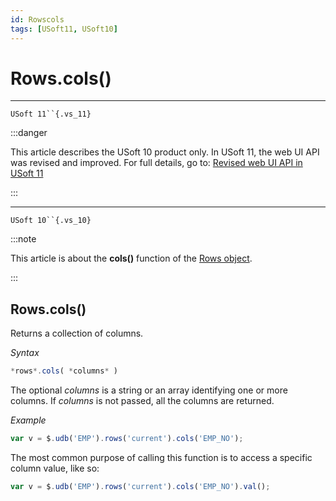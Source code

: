 ```yaml
---
id: Rowscols
tags: [USoft11, USoft10]
---
```

# Rows.cols()



----

`USoft 11``{.vs_11}`


:::danger

This article describes the USoft 10 product only.
In USoft 11, the web UI API was revised and improved. For full details, go to:
[Revised web UI API in USoft 11](/docs/Web_and_app_UIs/UDB_udb/Revised_web_UI_API_in_USoft_11.md)

:::

----

`USoft 10``{.vs_10}`


:::note

This article is about the **cols()** function of the [Rows object](/docs/Web_and_app_UIs/UDB_Rows).

:::

## **Rows.cols()**

Returns a collection of columns.

*Syntax*

```js
*rows*.cols( *columns* )
```

The optional *columns* is a string or an array identifying one or more columns. If *columns* is not passed, all the columns are returned.

*Example*

```js
var v = $.udb('EMP').rows('current').cols('EMP_NO');
```

The most common purpose of calling this function is to access a specific column value, like so:

```js
var v = $.udb('EMP').rows('current').cols('EMP_NO').val();
```

 